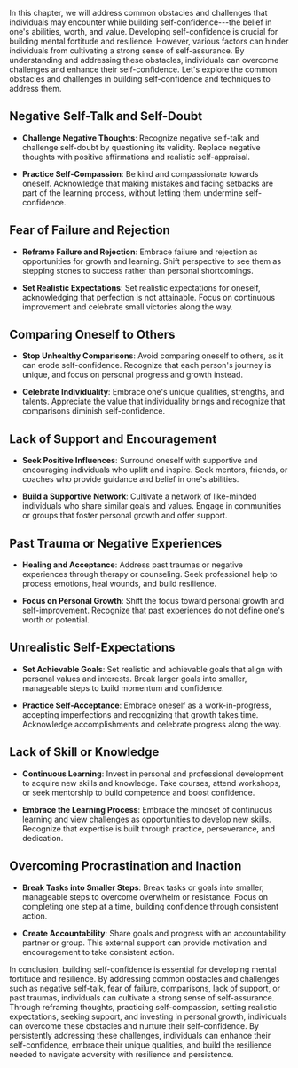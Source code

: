
In this chapter, we will address common obstacles and challenges that individuals may encounter while building self-confidence---the belief in one's abilities, worth, and value. Developing self-confidence is crucial for building mental fortitude and resilience. However, various factors can hinder individuals from cultivating a strong sense of self-assurance. By understanding and addressing these obstacles, individuals can overcome challenges and enhance their self-confidence. Let's explore the common obstacles and challenges in building self-confidence and techniques to address them.

Negative Self-Talk and Self-Doubt
---------------------------------

* **Challenge Negative Thoughts**: Recognize negative self-talk and challenge self-doubt by questioning its validity. Replace negative thoughts with positive affirmations and realistic self-appraisal.

* **Practice Self-Compassion**: Be kind and compassionate towards oneself. Acknowledge that making mistakes and facing setbacks are part of the learning process, without letting them undermine self-confidence.

Fear of Failure and Rejection
-----------------------------

* **Reframe Failure and Rejection**: Embrace failure and rejection as opportunities for growth and learning. Shift perspective to see them as stepping stones to success rather than personal shortcomings.

* **Set Realistic Expectations**: Set realistic expectations for oneself, acknowledging that perfection is not attainable. Focus on continuous improvement and celebrate small victories along the way.

Comparing Oneself to Others
---------------------------

* **Stop Unhealthy Comparisons**: Avoid comparing oneself to others, as it can erode self-confidence. Recognize that each person's journey is unique, and focus on personal progress and growth instead.

* **Celebrate Individuality**: Embrace one's unique qualities, strengths, and talents. Appreciate the value that individuality brings and recognize that comparisons diminish self-confidence.

Lack of Support and Encouragement
---------------------------------

* **Seek Positive Influences**: Surround oneself with supportive and encouraging individuals who uplift and inspire. Seek mentors, friends, or coaches who provide guidance and belief in one's abilities.

* **Build a Supportive Network**: Cultivate a network of like-minded individuals who share similar goals and values. Engage in communities or groups that foster personal growth and offer support.

Past Trauma or Negative Experiences
-----------------------------------

* **Healing and Acceptance**: Address past traumas or negative experiences through therapy or counseling. Seek professional help to process emotions, heal wounds, and build resilience.

* **Focus on Personal Growth**: Shift the focus toward personal growth and self-improvement. Recognize that past experiences do not define one's worth or potential.

Unrealistic Self-Expectations
-----------------------------

* **Set Achievable Goals**: Set realistic and achievable goals that align with personal values and interests. Break larger goals into smaller, manageable steps to build momentum and confidence.

* **Practice Self-Acceptance**: Embrace oneself as a work-in-progress, accepting imperfections and recognizing that growth takes time. Acknowledge accomplishments and celebrate progress along the way.

Lack of Skill or Knowledge
--------------------------

* **Continuous Learning**: Invest in personal and professional development to acquire new skills and knowledge. Take courses, attend workshops, or seek mentorship to build competence and boost confidence.

* **Embrace the Learning Process**: Embrace the mindset of continuous learning and view challenges as opportunities to develop new skills. Recognize that expertise is built through practice, perseverance, and dedication.

Overcoming Procrastination and Inaction
---------------------------------------

* **Break Tasks into Smaller Steps**: Break tasks or goals into smaller, manageable steps to overcome overwhelm or resistance. Focus on completing one step at a time, building confidence through consistent action.

* **Create Accountability**: Share goals and progress with an accountability partner or group. This external support can provide motivation and encouragement to take consistent action.

In conclusion, building self-confidence is essential for developing mental fortitude and resilience. By addressing common obstacles and challenges such as negative self-talk, fear of failure, comparisons, lack of support, or past traumas, individuals can cultivate a strong sense of self-assurance. Through reframing thoughts, practicing self-compassion, setting realistic expectations, seeking support, and investing in personal growth, individuals can overcome these obstacles and nurture their self-confidence. By persistently addressing these challenges, individuals can enhance their self-confidence, embrace their unique qualities, and build the resilience needed to navigate adversity with resilience and persistence.
